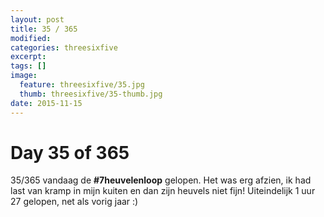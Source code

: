 ```yaml
---
layout: post
title: 35 / 365
modified:
categories: threesixfive
excerpt:
tags: []
image:
  feature: threesixfive/35.jpg
  thumb: threesixfive/35-thumb.jpg
date: 2015-11-15
---
```


# Day 35 of 365

35/365 vandaag de **\#7heuvelenloop** gelopen. Het was erg afzien, ik had last van kramp in mijn kuiten en dan zijn heuvels niet fijn! Uiteindelijk 1 uur 27 gelopen, net als vorig jaar :)
